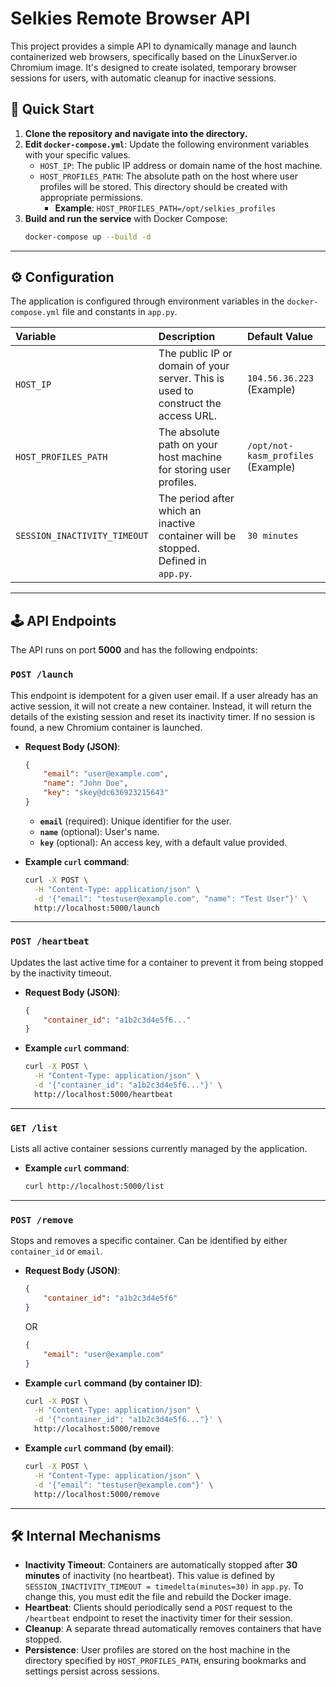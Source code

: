 # Selkies Remote Browser API

This project provides a simple API to dynamically manage and launch containerized web browsers, specifically based on the LinuxServer.io Chromium image. It's designed to create isolated, temporary browser sessions for users, with automatic cleanup for inactive sessions.

## 🚀 Quick Start

1.  **Clone the repository and navigate into the directory.**
2.  **Edit `docker-compose.yml`**: Update the following environment variables with your specific values.
      * `HOST_IP`: The public IP address or domain name of the host machine.
      * `HOST_PROFILES_PATH`: The absolute path on the host where user profiles will be stored. This directory should be created with appropriate permissions.
          * **Example**: `HOST_PROFILES_PATH=/opt/selkies_profiles`
3.  **Build and run the service** with Docker Compose:
    ```bash
    docker-compose up --build -d
    ```

-----

## ⚙️ Configuration

The application is configured through environment variables in the `docker-compose.yml` file and constants in `app.py`.

| Variable | Description | Default Value |
| :--- | :--- | :--- |
| `HOST_IP` | The public IP or domain of your server. This is used to construct the access URL. | `104.56.36.223` (Example) |
| `HOST_PROFILES_PATH` | The absolute path on your host machine for storing user profiles. | `/opt/not-kasm_profiles` (Example) |
| `SESSION_INACTIVITY_TIMEOUT` | The period after which an inactive container will be stopped. Defined in `app.py`. | `30 minutes` |

-----

## 🕹️ API Endpoints

The API runs on port **5000** and has the following endpoints:

### `POST /launch`

This endpoint is idempotent for a given user email. If a user already has an active session, it will not create a new container. Instead, it will return the details of the existing session and reset its inactivity timer. If no session is found, a new Chromium container is launched.

  * **Request Body (JSON)**:

    ```json
    {
        "email": "user@example.com",
        "name": "John Doe",
        "key": "skey@dc636923215643"
    }
    ```

      * **`email`** (required): Unique identifier for the user.
      * **`name`** (optional): User's name.
      * **`key`** (optional): An access key, with a default value provided.

  * **Example `curl` command**:

    ```bash
    curl -X POST \
      -H "Content-Type: application/json" \
      -d '{"email": "testuser@example.com", "name": "Test User"}' \
      http://localhost:5000/launch
    ```

-----

### `POST /heartbeat`

Updates the last active time for a container to prevent it from being stopped by the inactivity timeout.

  * **Request Body (JSON)**:

    ```json
    {
        "container_id": "a1b2c3d4e5f6..."
    }
    ```

  * **Example `curl` command**:

    ```bash
    curl -X POST \
      -H "Content-Type: application/json" \
      -d '{"container_id": "a1b2c3d4e5f6..."}' \
      http://localhost:5000/heartbeat
    ```

-----

### `GET /list`

Lists all active container sessions currently managed by the application.

  * **Example `curl` command**:
    ```bash
    curl http://localhost:5000/list
    ```

-----

### `POST /remove`

Stops and removes a specific container. Can be identified by either `container_id` or `email`.

  * **Request Body (JSON)**:

    ```json
    {
        "container_id": "a1b2c3d4e5f6"
    }
    ```

    OR

    ```json
    {
        "email": "user@example.com"
    }
    ```

  * **Example `curl` command (by container ID)**:

    ```bash
    curl -X POST \
      -H "Content-Type: application/json" \
      -d '{"container_id": "a1b2c3d4e5f6..."}' \
      http://localhost:5000/remove
    ```

  * **Example `curl` command (by email)**:

    ```bash
    curl -X POST \
      -H "Content-Type: application/json" \
      -d '{"email": "testuser@example.com"}' \
      http://localhost:5000/remove
    ```

-----

## 🛠️ Internal Mechanisms

  * **Inactivity Timeout**: Containers are automatically stopped after **30 minutes** of inactivity (no heartbeat). This value is defined by `SESSION_INACTIVITY_TIMEOUT = timedelta(minutes=30)` in `app.py`. To change this, you must edit the file and rebuild the Docker image.
  * **Heartbeat**: Clients should periodically send a `POST` request to the `/heartbeat` endpoint to reset the inactivity timer for their session.
  * **Cleanup**: A separate thread automatically removes containers that have stopped.
  * **Persistence**: User profiles are stored on the host machine in the directory specified by `HOST_PROFILES_PATH`, ensuring bookmarks and settings persist across sessions.
